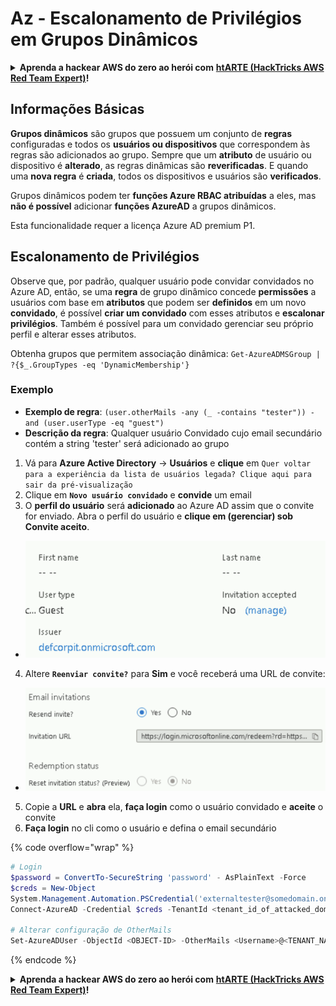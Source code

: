 # Az - Escalonamento de Privilégios em Grupos Dinâmicos

<details>

<summary><strong>Aprenda a hackear AWS do zero ao herói com</strong> <a href="https://training.hacktricks.xyz/courses/arte"><strong>htARTE (HackTricks AWS Red Team Expert)</strong></a><strong>!</strong></summary>

Outras formas de apoiar o HackTricks:

* Se você quer ver sua **empresa anunciada no HackTricks** ou **baixar o HackTricks em PDF**, confira os [**PLANOS DE ASSINATURA**](https://github.com/sponsors/carlospolop)!
* Adquira o [**material oficial PEASS & HackTricks**](https://peass.creator-spring.com)
* Descubra [**A Família PEASS**](https://opensea.io/collection/the-peass-family), nossa coleção de [**NFTs**](https://opensea.io/collection/the-peass-family) exclusivos
* **Junte-se ao grupo** 💬 [**Discord**](https://discord.gg/hRep4RUj7f) ou ao [**grupo do telegram**](https://t.me/peass) ou **siga-me** no **Twitter** 🐦 [**@carlospolopm**](https://twitter.com/carlospolopm)**.**
* **Compartilhe suas técnicas de hacking enviando PRs para os repositórios github do** [**HackTricks**](https://github.com/carlospolop/hacktricks) e [**HackTricks Cloud**](https://github.com/carlospolop/hacktricks-cloud).

</details>

## Informações Básicas

**Grupos dinâmicos** são grupos que possuem um conjunto de **regras** configuradas e todos os **usuários ou dispositivos** que correspondem às regras são adicionados ao grupo. Sempre que um **atributo** de usuário ou dispositivo é **alterado**, as regras dinâmicas são **reverificadas**. E quando uma **nova regra** é **criada**, todos os dispositivos e usuários são **verificados**.

Grupos dinâmicos podem ter **funções Azure RBAC atribuídas** a eles, mas **não é possível** adicionar **funções AzureAD** a grupos dinâmicos.

Esta funcionalidade requer a licença Azure AD premium P1.

## Escalonamento de Privilégios

Observe que, por padrão, qualquer usuário pode convidar convidados no Azure AD, então, se uma **regra** de grupo dinâmico concede **permissões** a usuários com base em **atributos** que podem ser **definidos** em um novo **convidado**, é possível **criar um convidado** com esses atributos e **escalonar privilégios**. Também é possível para um convidado gerenciar seu próprio perfil e alterar esses atributos.

Obtenha grupos que permitem associação dinâmica: `Get-AzureADMSGroup | ?{$_.GroupTypes -eq 'DynamicMembership'}`

### Exemplo

* **Exemplo de regra**: `(user.otherMails -any (_ -contains "tester")) -and (user.userType -eq "guest")`
* **Descrição da regra**: Qualquer usuário Convidado cujo email secundário contém a string 'tester' será adicionado ao grupo

1. Vá para **Azure Active Directory** -> **Usuários** e **clique** em `Quer voltar para a experiência da lista de usuários legada? Clique aqui para sair da pré-visualização`
2. Clique em **`Novo usuário convidado`** e **convide** um email
3. O **perfil do usuário** será **adicionado** ao Azure AD assim que o convite for enviado. Abra o perfil do usuário e **clique em (gerenciar) sob Convite aceito**.
* ![](<../../.gitbook/assets/image (87) (1).png>)
4. Altere **`Reenviar convite?`** para **Sim** e você receberá uma URL de convite:
* ![](<../../.gitbook/assets/image (11) (1) (2) (1).png>)
5. Copie a **URL** e **abra** ela, **faça login** como o usuário convidado e **aceite** o convite
6.  **Faça login** no cli como o usuário e defina o email secundário

{% code overflow="wrap" %}
```powershell
# Login
$password = ConvertTo-SecureString 'password' - AsPlainText -Force
$creds = New-Object
System.Management.Automation.PSCredential('externaltester@somedomain.onmicrosoft.com', $Password)
Connect-AzureAD -Credential $creds -TenantId <tenant_id_of_attacked_domain>

# Alterar configuração de OtherMails
Set-AzureADUser -ObjectId <OBJECT-ID> -OtherMails <Username>@<TENANT_NAME>.onmicrosoft.com -Verbose
```
{% endcode %}

<details>

<summary><strong>Aprenda a hackear AWS do zero ao herói com</strong> <a href="https://training.hacktricks.xyz/courses/arte"><strong>htARTE (HackTricks AWS Red Team Expert)</strong></a><strong>!</strong></summary>

Outras formas de apoiar o HackTricks:

* Se você quer ver sua **empresa anunciada no HackTricks** ou **baixar o HackTricks em PDF**, confira os [**PLANOS DE ASSINATURA**](https://github.com/sponsors/carlospolop)!
* Adquira o [**material oficial PEASS & HackTricks**](https://peass.creator-spring.com)
* Descubra [**A Família PEASS**](https://opensea.io/collection/the-peass-family), nossa coleção de [**NFTs**](https://opensea.io/collection/the-peass-family) exclusivos
* **Junte-se ao grupo** 💬 [**Discord**](https://discord.gg/hRep4RUj7f) ou ao [**grupo do telegram**](https://t.me/peass) ou **siga-me** no **Twitter** 🐦 [**@carlospolopm**](https://twitter.com/carlospolopm)**.**
* **Compartilhe suas técnicas de hacking enviando PRs para os repositórios github do** [**HackTricks**](https://github.com/carlospolop/hacktricks) e [**HackTricks Cloud**](https://github.com/carlospolop/hacktricks-cloud).

</details>
